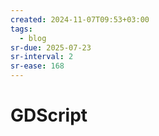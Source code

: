 ```yaml
---
created: 2024-11-07T09:53+03:00
tags:
  - blog
sr-due: 2025-07-23
sr-interval: 2
sr-ease: 168
---
```


# GDScript
